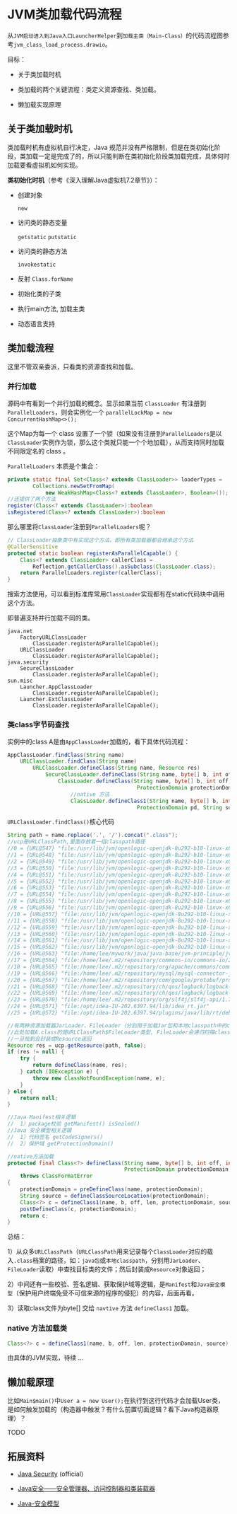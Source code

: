 # JVM类加载代码流程

从`JVM启动进入到Java入口LauncherHelper`到`加载主类（Main-Class）`的代码流程图参考`jvm_class_load_process.drawio`。

目标：

+ 关于类加载时机

+ 类加载的两个关键流程：类定义资源查找、类加载。

+ 懒加载实现原理



## 关于类加载时机

类加载时机有虚拟机自行决定，Java 规范并没有严格限制，但是在类初始化阶段，类加载一定是完成了的，所以只能判断在类初始化阶段类加载完成，具体何时加载要看虚拟机如何实现。

**类初始化时机**（参考《深入理解Java虚拟机7.2章节》）：

+ 创建对象

  `new`

+ 访问类的静态变量

  `getstatic` `putstatic`

+ 访问类的静态方法

  `invokestatic`

+ 反射 `Class.forName`

+ 初始化类的子类

+ 执行main方法, 加载主类

+ 动态语言支持



## 类加载流程

这里不管双亲委派，只看类的资源查找和加载。

### 并行加载

源码中有看到一个并行加载的概念。显示如果当前 `ClassLoader` 有注册到 `ParallelLoaders`，则会实例化一个 `parallelLockMap = new ConcurrentHashMap<>();`

这个Map为每一个 class 设置了一个锁（如果没有注册到`ParallelLoaders`是以`ClassLoader`实例作为锁，那么这个类就只能一个个地加载），从而支持同时加载不同限定名的 class 。

`ParallelLoaders` 本质是个集合：

```java
private static final Set<Class<? extends ClassLoader>> loaderTypes =
    	Collections.newSetFromMap(
    		new WeakHashMap<Class<? extends ClassLoader>, Boolean>());
//还提供了两个方法
register(Class<? extends ClassLoader>):boolean
isRegistered(Class<? extends ClassLoader>):boolean
```

那么哪里将`ClassLoader`注册到`ParallelLoaders`呢？

```java
// ClassLoader抽象类中有实现这个方法，即所有类加载器都会继承这个方法
@CallerSensitive
protected static boolean registerAsParallelCapable() {
    Class<? extends ClassLoader> callerClass =
        Reflection.getCallerClass().asSubclass(ClassLoader.class);
    return ParallelLoaders.register(callerClass);
}
```

搜索方法使用，可以看到标准库常用`ClassLoader`实现都有在static代码块中调用这个方法。

即普遍支持并行加载不同的类。

```
java.net
	FactoryURLClassLoader
        ClassLoader.registerAsParallelCapable();
	URLClassLoader
        ClassLoader.registerAsParallelCapable();
java.security
	SecureClassLoader
        ClassLoader.registerAsParallelCapable();
sun.misc
	Launcher.AppClassLoader
        ClassLoader.registerAsParallelCapable();
	Launcher.ExtClassLoader
        ClassLoader.registerAsParallelCapable();
```

### 类class字节码查找

实例中的class A是由`AppClassLoader`加载的，看下具体代码流程：

```java
AppClassLoader.findClass(String name)
	URLClassLoader.findClass(String name)
		URLClassLoader.defineClass(String name, Resource res)
			SecureClassLoader.defineClass(String name, byte[] b, int off, int len, CodeSource cs)
				ClassLoader.defineClass(String name, byte[] b, int off, int len,
                                         ProtectionDomain protectionDomain)
    				//native 方法
               		ClassLoader.defineClass1(String name, byte[] b, int off, int len,
                                         ProtectionDomain pd, String source);
```

`URLClassLoader.findClass()`核心代码

```java
String path = name.replace('.', '/').concat(".class");
//ucp是URLClassPath,里面存放着一组classpath路径
//0 = {URL@547} "file:/usr/lib/jvm/openlogic-openjdk-8u292-b10-linux-x64/jre/lib/charsets.jar"
//1 = {URL@548} "file:/usr/lib/jvm/openlogic-openjdk-8u292-b10-linux-x64/jre/lib/ext/cldrdata.jar"
//2 = {URL@549} "file:/usr/lib/jvm/openlogic-openjdk-8u292-b10-linux-x64/jre/lib/ext/dnsns.jar"
//3 = {URL@550} "file:/usr/lib/jvm/openlogic-openjdk-8u292-b10-linux-x64/jre/lib/ext/jaccess.jar"
//4 = {URL@551} "file:/usr/lib/jvm/openlogic-openjdk-8u292-b10-linux-x64/jre/lib/ext/localedata.jar"
//5 = {URL@552} "file:/usr/lib/jvm/openlogic-openjdk-8u292-b10-linux-x64/jre/lib/ext/nashorn.jar"
//6 = {URL@553} "file:/usr/lib/jvm/openlogic-openjdk-8u292-b10-linux-x64/jre/lib/ext/sunec.jar"
//7 = {URL@554} "file:/usr/lib/jvm/openlogic-openjdk-8u292-b10-linux-x64/jre/lib/ext/sunjce_provider.jar"
//8 = {URL@555} "file:/usr/lib/jvm/openlogic-openjdk-8u292-b10-linux-x64/jre/lib/ext/sunpkcs11.jar"
//9 = {URL@556} "file:/usr/lib/jvm/openlogic-openjdk-8u292-b10-linux-x64/jre/lib/ext/zipfs.jar"
//10 = {URL@557} "file:/usr/lib/jvm/openlogic-openjdk-8u292-b10-linux-x64/jre/lib/jce.jar"
//11 = {URL@558} "file:/usr/lib/jvm/openlogic-openjdk-8u292-b10-linux-x64/jre/lib/jfr.jar"
//12 = {URL@559} "file:/usr/lib/jvm/openlogic-openjdk-8u292-b10-linux-x64/jre/lib/jsse.jar"
//13 = {URL@560} "file:/usr/lib/jvm/openlogic-openjdk-8u292-b10-linux-x64/jre/lib/management-agent.jar"
//14 = {URL@561} "file:/usr/lib/jvm/openlogic-openjdk-8u292-b10-linux-x64/jre/lib/resources.jar"
//15 = {URL@562} "file:/usr/lib/jvm/openlogic-openjdk-8u292-b10-linux-x64/jre/lib/rt.jar"
//16 = {URL@563} "file:/home/lee/mywork/java/java-base/jvm-principle/jvm-classloader/target/classes/"
//17 = {URL@564} "file:/home/lee/.m2/repository/commons-io/commons-io/2.4/commons-io-2.4.jar"
//18 = {URL@565} "file:/home/lee/.m2/repository/org/apache/commons/commons-lang3/3.11/commons-lang3-3.11.jar"
//19 = {URL@566} "file:/home/lee/.m2/repository/mysql/mysql-connector-java/8.0.13/mysql-connector-java-8.0.13.jar"
//20 = {URL@567} "file:/home/lee/.m2/repository/com/google/protobuf/protobuf-java/3.6.1/protobuf-java-3.6.1.jar"
//21 = {URL@568} "file:/home/lee/.m2/repository/ch/qos/logback/logback-core/1.2.3/logback-core-1.2.3.jar"
//22 = {URL@569} "file:/home/lee/.m2/repository/ch/qos/logback/logback-classic/1.2.3/logback-classic-1.2.3.jar"
//23 = {URL@570} "file:/home/lee/.m2/repository/org/slf4j/slf4j-api/1.7.25/slf4j-api-1.7.25.jar"
//24 = {URL@571} "file:/opt/idea-IU-202.6397.94/lib/idea_rt.jar"
//25 = {URL@572} "file:/opt/idea-IU-202.6397.94/plugins/java/lib/rt/debugger-agent.jar"

//有两种资源加载器JarLoader、FileLoader（分别用于加载Jar包和本地classpath中的class文件）。
//此处加载A.class的是URLClassPath$FileLoader类型, FileLoader会递归扫描classpath中的class文件，
//一旦找到会封装成Resource返回
Resource res = ucp.getResource(path, false);
if (res != null) {
    try {
        return defineClass(name, res);
    } catch (IOException e) {
        throw new ClassNotFoundException(name, e);
    }
} else {
    return null;
}

//Java Manifest相关逻辑
//	1）package校验 getManifest() isSealed()
//Java 安全模型相关逻辑
//	1）代码签名 getCodeSigners()
//	2）保护域 getProtectionDomain()

//native方法加载
protected final Class<?> defineClass(String name, byte[] b, int off, int len,
                                     ProtectionDomain protectionDomain)
    throws ClassFormatError
{
    protectionDomain = preDefineClass(name, protectionDomain);
    String source = defineClassSourceLocation(protectionDomain);
    Class<?> c = defineClass1(name, b, off, len, protectionDomain, source);
    postDefineClass(c, protectionDomain);
    return c;
}
```

总结：

1）从众多`URLClassPath`（`URLClassPath`用来记录每个`ClassLoader`对应的载入`.class`档案的路径，如：`java包`或`本地classpath`，分别用`JarLoader`、`FileLoader`读取）中查找目标类的文件；然后封装成`Resource`对象返回；

2）中间还有一些校验、签名逻辑、获取保护域等逻辑，是`Manifest`和`Java安全模型`（保护用户终端免受不可信来源的程序的侵犯）的内容，后面再看。

3）读取class文件为byte[] 交给 `navtive` 方法 `defineClass1` 加载。

### native 方法加载类

```java
Class<?> c = defineClass1(name, b, off, len, protectionDomain, source);
```

由具体的JVM实现，待续 ...



## 懒加载原理

比如`Main$main()`中`User a = new User();`在执行到这行代码才会加载User类，是如何触发加载的（构造器中触发？有什么前置切面逻辑？看下Java构造器原理）？

TODO



## 拓展资料

+ [Java Security](https://docs.oracle.com/javase/8/docs/technotes/guides/security/index.html) (official)

+ [Java安全——安全管理器、访问控制器和类装载器](https://developer.aliyun.com/article/57223)

+ [Java-安全模型]([https://liuyehcf.github.io/2018/01/19/Java-%E5%AE%89%E5%85%A8%E6%A8%A1%E5%9E%8B/](https://liuyehcf.github.io/2018/01/19/Java-安全模型/))